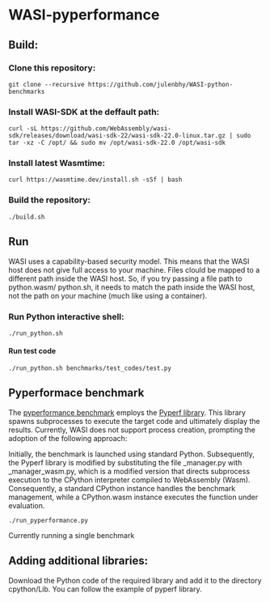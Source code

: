 # WASI-pyperformance

## Build:

### Clone this repository:

    git clone --recursive https://github.com/julenbhy/WASI-python-benchmarks

### Install WASI-SDK at the deffault path:
    curl -sL https://github.com/WebAssembly/wasi-sdk/releases/download/wasi-sdk-22/wasi-sdk-22.0-linux.tar.gz | sudo tar -xz -C /opt/ && sudo mv /opt/wasi-sdk-22.0 /opt/wasi-sdk

### Install latest Wasmtime:
    curl https://wasmtime.dev/install.sh -sSf | bash


### Build the repository:
    ./build.sh


## Run

WASI uses a capability-based security model. This means that the WASI host does not give full access to your machine. Files clould be mapped to a different path inside the WASI host. So, if you try passing a file path to python.wasm/ python.sh, it needs to match the path inside the WASI host, not the path on your machine (much like using a container).

### Run Python interactive shell:

    ./run_python.sh 

#### Run test code

    ./run_python.sh benchmarks/test_codes/test.py

## Pyperformace benchmark

The [pyperformance benchmark](https://github.com/python/pyperformance) employs the [Pyperf library](https://github.com/psf/pyperf). This library spawns subprocesses to execute the target code and ultimately display the results. Currently, WASI does not support process creation, prompting the adoption of the following approach:

Initially, the benchmark is launched using standard Python. Subsequently, the Pyperf library is modified by substituting the file _manager.py with _manager_wasm.py, which is a modified version that directs subprocess execution to the CPython interpreter compiled to WebAssembly (Wasm). Consequently, a standard CPython instance handles the benchmark management, while a CPython.wasm instance executes the function under evaluation.

    ./run_pyperformance.py

Currently running a single benchmark

## Adding additional libraries:
Download the Python code of the required library and add it to the directory cpython/Lib. You can follow the example of pyperf library.

